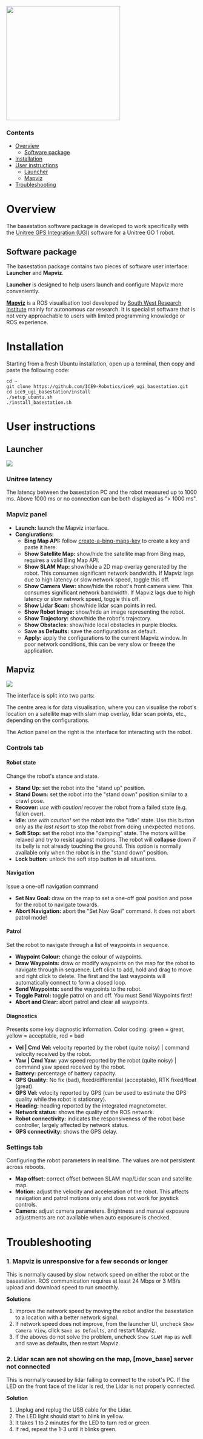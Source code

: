 [<img src="doc/ice9_logo_full.png" height="300"/>](doc/ice9_logo_full.png)

### Contents
- [Overview](#overview)
    - [Software package](#software-package)
- [Installation](#installation)
- [User instructions](#user-instructions)
    - [Launcher](#launcher) 
    - [Mapviz](#mapviz)
- [Troubleshooting](#troubleshooting)

# Overview
The basestation software package is developed to work specifically with the [Unitree GPS Integration (UGI)](https://github.com/ICE9-Robotics/ice9_ugi) software for a Unitree GO 1 robot.

## Software package
The basestation package contains two pieces of software user interface: **Launcher** and **Mapviz**.

**Launcher** is designed to help users launch and configure Mapviz more conveniently.

[**Mapviz**](https://swri-robotics.github.io/mapviz/) is a ROS visualisation tool developed by [South West Research Institute](https://www.swri.org/industries/industrial-robotics-automation) mainly for autonomous car research. It is specialist software that is not very approachable to users with limited programming knowledge or ROS experience.

# Installation
Starting from a fresh Ubuntu installation, open up a terminal, then copy and paste the following code:
```
cd ~
git clone https://github.com/ICE9-Robotics/ice9_ugi_basestation.git
cd ice9_ugi_basestation/install
./setup_ubuntu.sh
./install_basestation.sh
```

# User instructions

## Launcher

[<img src="doc/launcher_ui.png"/>](doc/launcher_ui.png)

### Unitree latency
The latency between the basestation PC and the robot measured up to 1000 ms. Above 1000 ms or no connection can be both displayed as "> 1000 ms".

### Mapviz panel
- **Launch:** launch the Mapviz interface.
- **Congiurations:**
    - **Bing Map API:** follow [create-a-bing-maps-key](https://www.microsoft.com/en-us/maps/bing-maps/create-a-bing-maps-key) to create a key and paste it here.
    - **Show Satellite Map:** show/hide the satellite map from Bing map, requires a valid Bing Map API.
    - **Show SLAM Map:** show/hide a 2D map overlay generated by the robot. This consumes significant network bandwidth. If Mapviz lags due to high latency or slow network speed, toggle this off.
    - **Show Camera View:** show/hide the robot's front camera view. This consumes significant network bandwidth. If Mapviz lags due to high latency or slow network speed, toggle this off.
    - **Show Lidar Scan:** show/hide lidar scan points in red.
    - **Show Robot Image:** show/hide an image representing the robot.
    - **Show Trajectory:** show/hide the robot's trajectory.
    - **Show Obstacles:** show/hide local obstacles in purple blocks.
    - **Save as Defaults:** save the configurations as default.
    - **Apply:** apply the configurations to the current Mapviz window. In poor network conditions, this can be very slow or freeze the application.

## Mapviz

[<img src="doc/mapviz_ui.png"/>](doc/mapviz_ui.png)

The interface is split into two parts:

The centre area is for data visualisation, where you can visualise the robot's location on a satellite map with slam map overlay, lidar scan points, etc., depending on the configurations.

The Action panel on the right is the interface for interacting with the robot.

### Controls tab
#### Robot state
Change the robot's stance and state.

- **Stand Up:** set the robot into the "stand up" position.
- **Stand Down:** set the robot into the "stand down" position similar to a crawl pose.
- **Recover:** *use with caution!* recover the robot from a failed state (e.g. fallen over).
- **Idle:** *use with caution!* set the robot into the "idle" state. Use this button only as *the last resort* to stop the robot from doing unexpected motions.
- **Soft Stop:** set the robot into the "damping" state. The motors will be relaxed and try to resist against motions. The robot will **collapse** down if its belly is not already touching the ground. This option is normally available only when the robot is in the "stand down" position.
- **Lock button:** unlock the soft stop button in all situations.

#### Navigation
Issue a one-off navigation command

- **Set Nav Goal:** draw on the map to set a one-off goal position and pose for the robot to navigate towards.
- **Abort Navigation:** abort the "Set Nav Goal" command. It does not abort patrol mode!

#### Patrol
Set the robot to navigate through a list of waypoints in sequence.

- **Waypoint Colour:** change the colour of waypoints.
- **Draw Waypoints:** draw or modify waypoints on the map for the robot to navigate through in sequence. Left click to add, hold and drag to move and right click to delete. The first and the last waypoints will automatically connect to form a closed loop.
- **Send Waypoints:** send the waypoints to the robot.
- **Toggle Patrol:** toggle patrol on and off. You must Send Waypoints first!
- **Abort and Clear:** abort patrol and clear all waypoints.

#### Diagnostics
Presents some key diagnostic information. Color coding: green = great, yellow = acceptable, red = bad
- **Vel | Cmd Vel:** velocity reported by the robot (quite noisy) | command velocity received by the robot.
- **Yaw | Cmd Yaw:** yaw speed reported by the robot (quite noisy) | command yaw speed received by the robot.
- **Battery:** percentage of battery capacity.
- **GPS Quality:** No fix (bad), fixed/differential (acceptable), RTK fixed/float (great)
- **GPS Vel:** velocity reported by GPS (can be used to estimate the GPS quality while the robot is stationary).
- **Heading:** heading reported by the integrated magnetometer.
- **Network status:** shows the quality of the ROS network.
- **Robot connectivity:** indicates the responsiveness of the robot base controller, largely affected by network status.
- **GPS connectivity:** shows the GPS delay.

### Settings tab
Configuring the robot parameters in real time. The values are not persistent across reboots.

- **Map offset:** correct offset between SLAM map/Lidar scan and satellite map.
- **Motion:** adjust the velocity and acceleration of the robot. This affects navigation and patrol motions only and does not work for joystick controls.
- **Camera:** adjust camera parameters. Brightness and manual exposure adjustments are not available when auto exposure is checked.

# Troubleshooting
### 1. Mapviz is unresponsive for a few seconds or longer
This is normally caused by slow network speed on either the robot or the basestation. ROS communication requires at least 24 Mbps or 3 MB/s upload and download speed to run smoothly. 

**Solutions**
1. Improve the network speed by moving the robot and/or the basestation to a location with a better network signal.
2. If network speed does not improve, from the launcher UI, uncheck `Show Camera View`, click `Save as Defaults`, and restart Mapviz. 
3. If the aboves do not solve the problem, uncheck `Show SLAM Map` as well and save as defaults, then restart Mapviz.

### 2. Lidar scan are not showing on the map, [move_base] server not connected
This is normally caused by lidar failing to connect to the robot's PC. If the LED on the front face of the lidar is red, the Lidar is not properly connected. 

**Solution**
1. Unplug and replug the USB cable for the Lidar.
2. The LED light should start to blink in yellow.
3. It takes 1 to 2 minutes for the LED to turn red or green.
4. If red, repeat the 1-3 until it blinks green.
